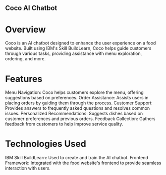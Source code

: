 ## Coco AI Chatbot
# Overview
Coco is an AI chatbot designed to enhance the user experience on a food website. Built using IBM's Skill BuildLearn, Coco helps guide customers through various tasks, providing assistance with menu exploration, ordering, and more.

# Features
Menu Navigation: Coco helps customers explore the menu, offering suggestions based on preferences.
Order Assistance: Assists users in placing orders by guiding them through the process.
Customer Support: Provides answers to frequently asked questions and resolves common issues.
Personalized Recommendations: Suggests dishes based on customer preferences and previous orders.
Feedback Collection: Gathers feedback from customers to help improve service quality.
# Technologies Used
IBM Skill BuildLearn: Used to create and train the AI chatbot.
Frontend Framework: Integrated with the food website's frontend to provide seamless interaction with users.

